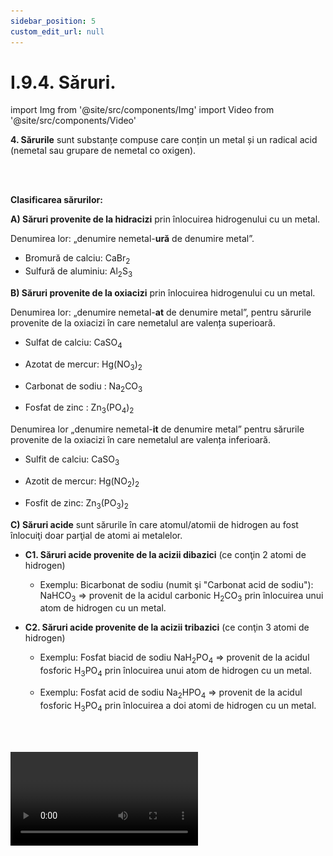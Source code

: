 ```yaml
---
sidebar_position: 5
custom_edit_url: null
---
```


# I.9.4. Săruri.




import Img from '@site/src/components/Img'
import Video from '@site/src/components/Video'


<div class="alert alert--primary" role="alert">

**4. Sărurile** sunt substanțe compuse care conțin un metal și un radical acid (nemetal sau grupare de nemetal co oxigen).


</div>


<br></br>


<div class="alert alert--primary" role="alert">


**Clasificarea sărurilor:**


**A) Săruri provenite de la hidracizi** prin înlocuirea hidrogenului cu un metal.

Denumirea lor: „denumire nemetal-**ură** de denumire metal”.

- Bromură de calciu: CaBr<sub>2</sub>
- Sulfură de aluminiu: Al<sub>2</sub>S<sub>3</sub>


**B) Săruri provenite de la oxiacizi** prin înlocuirea hidrogenului cu un metal.

Denumirea lor: „denumire nemetal-**at** de denumire metal”, pentru sărurile provenite de la oxiacizi în care nemetalul are valența superioară.

- Sulfat de calciu: CaSO<sub>4</sub>

- Azotat de mercur: Hg(NO<sub>3</sub>)<sub>2</sub>

- Carbonat de sodiu : Na<sub>2</sub>CO<sub>3</sub>

- Fosfat de zinc : Zn<sub>3</sub>(PO<sub>4</sub>)<sub>2</sub>



Denumirea lor „denumire nemetal-**it** de denumire metal” pentru sărurile provenite de la oxiacizi în care nemetalul are valența inferioară.

- Sulfit de calciu: CaSO<sub>3</sub>

- Azotit de mercur: Hg(NO<sub>2</sub>)<sub>2</sub>

- Fosfit de zinc: Zn<sub>3</sub>(PO<sub>3</sub>)<sub>2</sub>





**C) Săruri acide** sunt sărurile în care atomul/atomii de hidrogen au fost înlocuiţi doar parţial de atomi ai metalelor.

- **C1. Săruri acide provenite de la acizii dibazici** (ce conţin 2 atomi de hidrogen)

  - Exemplu: Bicarbonat de sodiu (numit şi "Carbonat acid de sodiu"): NaHCO<sub>3</sub> => provenit de la acidul carbonic H<sub>2</sub>CO<sub>3</sub> prin înlocuirea unui atom de hidrogen cu un metal.


- **C2. Săruri acide provenite de la acizii tribazici** (ce conţin 3 atomi de hidrogen)

  - Exemplu: Fosfat biacid de sodiu NaH<sub>2</sub>PO<sub>4</sub> => provenit de la acidul fosforic H<sub>3</sub>PO<sub>4</sub> prin înlocuirea unui atom de hidrogen cu un metal.

  - Exemplu: Fosfat acid de sodiu Na<sub>2</sub>HPO<sub>4</sub> => provenit de la acidul fosforic H<sub>3</sub>PO<sub>4</sub> prin înlocuirea a doi atomi de hidrogen cu un metal.



</div>


<br></br>





<Video src="https://www.youtube.com/embed/l4TMt19t2PE" lazy={false} />



<br></br>
<br></br>






**SCHEMĂ MENTALĂ FORMULE CHIMICE**

<Img className="img-responsive4" src="chimie/clasa9/capitolul1/I-9-compusi-chimici-anorganici-poza1-schema-mentala-formule-chimice_vers2.png" width="1000" height="826" />




<br></br>



